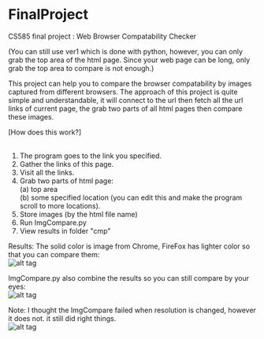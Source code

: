 # FinalProject
CS585 final project : Web Browser Compatability Checker</br>

(You can still use ver1 which is done with python, however, you can only grab the top area of the html page. Since your web page can be long, only grab the top area to compare is not enough.)</br>

This project can help you to compare the browser compatability by images captured from different browsers. The approach of this project is quite simple and understandable, it will connect to the url then fetch all the url links of current page, the grab two parts of all html pages then compare these images.</br>

[How does this work?]</br></br>
1. The program goes to the link you specified. </br>
2. Gather the links of this page. </br>
3. Visit all the links.</br>
4. Grab two parts of html page:</br>
   (a) top area</br>
   (b) some specified location (you can edit this and make the program scroll to more locations).</br>
5. Store images (by the html file name)</br>
6. Run ImgCompare.py</br>
7. View results in folder "cmp"</br>

Results:
The solid color is image from Chrome, FireFox has lighter color so that you can compare them:</br>
![alt tag](https://raw.githubusercontent.com/H-yang/FinalProject/master/585Proj/cmp/contact-scroll.png-diff.png)

ImgCompare.py also combine the results so you can still compare by your eyes:</br>
![alt tag](https://raw.githubusercontent.com/H-yang/FinalProject/master/585Proj/cmp/contact-scroll.png.png)

Note: I thought the ImgCompare failed when resolution is changed, however it does not. it still did right things.</br>
![alt tag](http://i.imgur.com/SS8xUz6.png)
